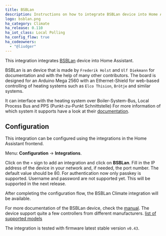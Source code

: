 ```yaml
---
title: BSBLan
description: Instructions on how to integrate BSBLan device into Home Assistant.
logo: bsblan.png
ha_category: Climate
ha_release: 0.110
ha_iot_class: Local Polling
ha_config_flow: true
ha_codeowners:
  - "@liudger"
---
```


This integration integrates [BSBLan](https://github.com/fredlcore/bsb_lan) device into Home Assistant.

BSBLan is an device that is made by `Frederik Holst` and `Ulf Diekmann` for documentation and with
the help of many other contributors.
The board is designed for an Arduino Mega 2560 with an Ethernet-Shield for web-based controlling
of heating systems such as `Elco Thision`, `Brötje` and similar systems.

It can interface with the heating system over Boiler-System-Bus, Local Process Bus and PPS (Punkt-zu-Punkt Schnittstelle)
For more information of which system it supports have a look at their [documentation](https://1coderookie.github.io/BSB-LPB-LAN_EN/).

## Configuration

This integration can be configured using the integrations in the
Home Assistant frontend.

Menu: **Configuration** -> **Integrations**.

Click on the `+` sign to add an integration and click on **BSBLan**.
Fill in the IP address of the device in your network and, if needed,
the port number. The default value should be 80.
For authentication now only passkey is supported.
Username and password are not supported yet. This will be supported in the next release.

After completing the configuration flow, the BSBLan Climate integration will be
available.

For more documentation of the BSBLan device, check the [manual](https://1coderookie.github.io/BSB-LPB-LAN_EN/).
The device support quite a few controllers from different manufacturers.
[list of supported models](https://1coderookie.github.io/BSB-LPB-LAN_EN/chap03.html#313-other-manufacturers)

The integration is tested with firmware latest stable version `v0.43`.
